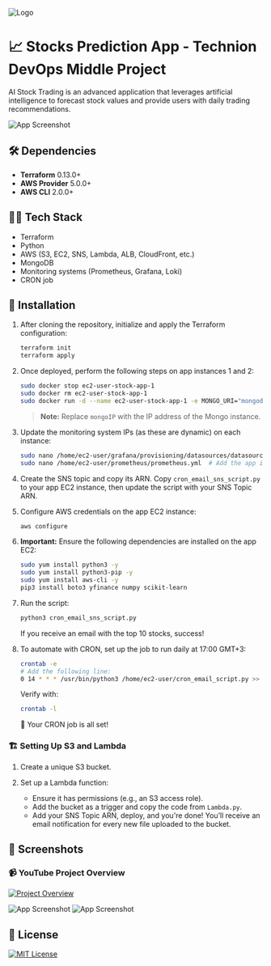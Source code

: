 
![Logo](https://cdn.iconscout.com/icon/premium/png-256-thumb/stock-prediction-5915866-4918534.png)

# 📈 Stocks Prediction App - Technion DevOps Middle Project

AI Stock Trading is an advanced application that leverages artificial intelligence to forecast stock values and provide users with daily trading recommendations.

![App Screenshot](https://i.imgur.com/9kxAl64.png)

## 🛠 Dependencies

- **Terraform** 0.13.0+
- **AWS Provider** 5.0.0+
- **AWS CLI** 2.0.0+

## 🧑‍💻 Tech Stack

- Terraform
- Python
- AWS (S3, EC2, SNS, Lambda, ALB, CloudFront, etc.)
- MongoDB
- Monitoring systems (Prometheus, Grafana, Loki)
- CRON job

## 🚀 Installation

1. After cloning the repository, initialize and apply the Terraform configuration:

   ```bash
   terraform init
   terraform apply
   ```

2. Once deployed, perform the following steps on app instances 1 and 2:

   ```bash
   sudo docker stop ec2-user-stock-app-1
   sudo docker rm ec2-user-stock-app-1
   sudo docker run -d --name ec2-user-stock-app-1 -e MONGO_URI="mongodb://mongoIP:27017" -p 5001:5001 -p 8000:8000 gabecasis/stock-app:5
   ```

   > **Note:** Replace `mongoIP` with the IP address of the Mongo instance.

3. Update the monitoring system IPs (as these are dynamic) on each instance:

   ```bash
   sudo nano /home/ec2-user/grafana/provisioning/datasources/datasources.yml  # Add the app instance IPs
   sudo nano /home/ec2-user/prometheus/prometheus.yml  # Add the app instance IPs
   ```

4. Create the SNS topic and copy its ARN. Copy `cron_email_sns_script.py` to your app EC2 instance, then update the script with your SNS Topic ARN.

5. Configure AWS credentials on the app EC2 instance:

   ```bash
   aws configure
   ```

6. **Important:** Ensure the following dependencies are installed on the app EC2:

   ```bash
   sudo yum install python3 -y
   sudo yum install python3-pip -y
   sudo yum install aws-cli -y
   pip3 install boto3 yfinance numpy scikit-learn
   ```

7. Run the script:

   ```bash
   python3 cron_email_sns_script.py
   ```

   If you receive an email with the top 10 stocks, success!

8. To automate with CRON, set up the job to run daily at 17:00 GMT+3:

   ```bash
   crontab -e
   # Add the following line:
   0 14 * * * /usr/bin/python3 /home/ec2-user/cron_email_script.py >> /home/ec2-user/cron_log.txt 2>&1
   ```

   Verify with:

   ```bash
   crontab -l
   ```

   🎉 Your CRON job is all set!

### 🏗 Setting Up S3 and Lambda

1. Create a unique S3 bucket.
2. Set up a Lambda function:

   - Ensure it has permissions (e.g., an S3 access role).
   - Add the bucket as a trigger and copy the code from `Lambda.py`.
   - Add your SNS Topic ARN, deploy, and you're done! You’ll receive an email notification for every new file uploaded to the bucket.

## 📸 Screenshots
### 📹 YouTube Project Overview
[![Project Overview](https://img.youtube.com/vi/IO6zt6l1M1I/0.jpg)](https://www.youtube.com/watch?v=IO6zt6l1M1I)

![App Screenshot](https://i.imgur.com/gvsYXlS.jpeg)
![App Screenshot](https://i.imgur.com/y42TZO9.jpeg)

## 📜 License

[![MIT License](https://img.shields.io/badge/License-MIT-green.svg)](https://choosealicense.com/licenses/mit/)
